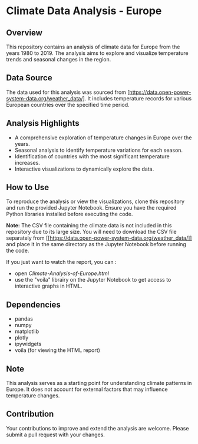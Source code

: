 # Climate Data Analysis - Europe

## Overview
This repository contains an analysis of climate data for Europe from the years 1980 to 2019. The analysis aims to explore and visualize temperature trends and seasonal changes in the region. 

## Data Source
The data used for this analysis was sourced from [https://data.open-power-system-data.org/weather_data/]. It includes temperature records for various European countries over the specified time period.

## Analysis Highlights
- A comprehensive exploration of temperature changes in Europe over the years.
- Seasonal analysis to identify temperature variations for each season.
- Identification of countries with the most significant temperature increases.
- Interactive visualizations to dynamically explore the data.

## How to Use
To reproduce the analysis or view the visualizations, clone this repository and run the provided Jupyter Notebook. Ensure you have the required Python libraries installed before executing the code.


**Note:** The CSV file containing the climate data is not included in this repository due to its large size. You will need to download the CSV file separately from [[https://data.open-power-system-data.org/weather_data/]] and place it in the same directory as the Jupyter Notebook before running the code.


If you just want to watch the report, you can :  
- open *Climate-Analysis-of-Europe.html*  
- use the "voila" librairy on the Jupyter Notebook to get access to interactive graphs in HTML.  

## Dependencies
- pandas
- numpy
- matplotlib
- plotly
- ipywidgets
- voila (for viewing the HTML report)

## Note
This analysis serves as a starting point for understanding climate patterns in Europe. It does not account for external factors that may influence temperature changes.

## Contribution
Your contributions to improve and extend the analysis are welcome. Please submit a pull request with your changes.



